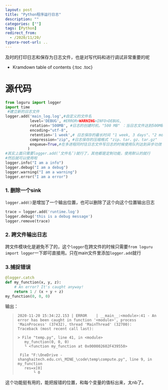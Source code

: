 ```yaml
---
layout: post
title: "Python程序运行日志"
description: ""
categories: [""]
tags: [Python]
redirect_from:
  - /2020/11/20/
typora-root-url: ..
---
```


及时的打印日志和保存为日志文件，也是对写代码和进行调试非常重要的呢

* Kramdown table of contents
{:toc .toc}
# 源代码

```python
from loguru import logger
import time
 #建立新的日志文件
logger.add('main_log.log',#自定义的文件名
           level='DEBUG', #ERROR>WARNING>INFO>DEBUG,
           rotation='500MB', #日志的创建时机，"500 MB" ：当日志文件达到500MB时就会重新生成一个文件，"12:00" ：每天12点就会创建新的文件、"1 week" ：每隔一周创建一个log。
           encoding="utf-8",
           retention='1 week',# 日志保存的最长时间 "1 week, 3 days"、"2 months" 
           compression="zip", #日志保存的压缩格式 "zip、tar、gz、tar.gz"
           enqueue=True,#在多进程同时往日志文件写日志的时候使用队列达到异步功效
          ) 
#其实上面只需要logger.add(‘文件名’)就行了，其他都是定制功能，使用默认的就行
#然后就可以使用啦
logger.info("I am a info")
logger.debug("I am a debug")
logger.warning("I am a warning")
logger.error("I am a error")
```

### 1. 删除一个sink

`logger.add()`是增加了一个输出位置，也可以删除了这个向这个位置输出日志

```python
trace = logger.add('runtime.log')
logger.debug('this is a debug message')
logger.remove(trace)
```

### 2. 跨文件输出日志

跨文件模块化是避免不了的，这个`logger`在跨文件的时候只需要`from loguru import logger`一下即可直接用。只在main文件里添加`logger.add`就行

### 3.捕捉错误

```python
@logger.catch
def my_function(x, y, z):
    # An error? It's caught anyway!
    return 1 / (x + y + z)
my_function(0, 0, 0)
```

输出：

>```
>2020-11-20 15:34:22.153 | ERROR    | __main__:<module>:41 - An error has been caught in function '<module>', process 'MainProcess' (37432), thread 'MainThread' (32700):
>Traceback (most recent call last):
>
>> File "temp.py", line 41, in <module>
>    my_function(0, 0, 0)
>    └ <function my_function at 0x000002602F439550>
>
>  File "F:\OneDrive - shanghaitech.edu.cn\_MINE_\code\temp\compute.py", line 9, in my_function
>    res=x[0]
>        └ 0
>```

这个功能挺有用的，能把报错的位置，和每个变量的值标出来，太nb了。